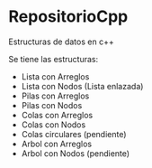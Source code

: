 # RepositorioCpp
Estructuras de datos en c++

Se tiene las estructuras:

- Lista con Arreglos
- Lista con Nodos (Lista enlazada)
- Pilas con Arreglos
- Pilas con Nodos
- Colas con Arreglos
- Colas con Nodos
- Colas circulares (pendiente)
- Arbol con Arreglos
- Arbol con Nodos (pendiente)
